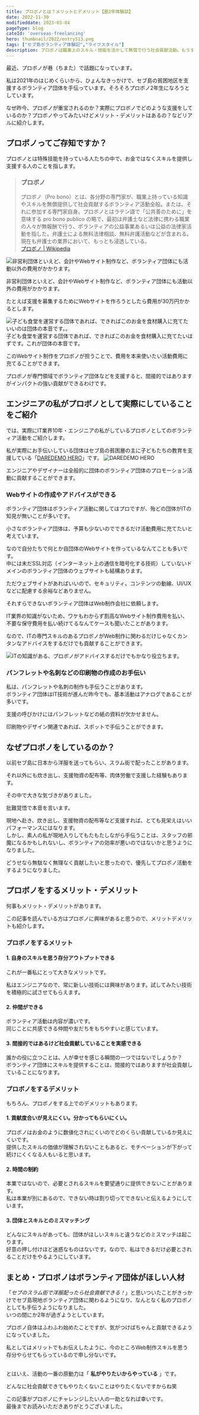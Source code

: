 ```yaml
---
title: プロボノとは？メリットとデメリット【歴2年体験談】
date: 2022-11-30
modifieddate: 2023-03-04
pageType: blog
cateId: 'overseas-freelancing'
hero: thumbnail/2022/entry513.png
tags: ["セブ島ボランティア体験記","ライフスタイル"]
description: プロボノは職業上のスキル・技能を活かして無償で行う社会貢献活動。もうすぐプロボノ歴2年になろうとしている私がどんなプロボノをしているかご紹介。お金以外の支援がなぜ助けになるのか。プロボノのメリット：スキルを磨けるなど、デメリット：両立が難しいなど。
---
```

最近、プロボノが巷（ちまた）で話題になっています。

私は2021年のはじめくらいから、ひょんなきっかけで、セブ島の貧困地区を支援するボランティア団体を手伝っています。そろそろプロボノ2年生になろうとしています。

なぜ昨今、プロボノが重宝されるのか？実際にプロボノでどのような支援をしているのか？プロボノやってみたいけどメリット・デメリットはあるの？などリアルに紹介します。

<prof></prof>

## プロボノってご存知ですか？
プロボノとは特殊技能を持っている人たちの中で、お金ではなくスキルを提供し支援する人のことを指します。

> ### プロボノ
> プロボノ（Pro bono）とは、各分野の専門家が、職業上持っている知識やスキルを無償提供して社会貢献するボランティア活動全般。または、それに参加する専門家自身。プロボノとはラテン語で「公共善のために」を意味する pro bono publico の略で、最初は弁護士など法律に携わる職業の人々が無報酬で行う、ボランティアの公益事業あるいは公益の法律家活動を指した。弁護士による無料法律相談、無料弁護活動などが含まれる。現在も弁護士の業界において、もっとも浸透している。<br>
> [プロボノ | Wikipedia](https://ja.wikipedia.org/wiki/%E3%83%97%E3%83%AD%E3%83%9C%E3%83%8E)

![非営利団体といえど、会計やWebサイト制作など、ボランティア団体にも活動以外の費用がかかります。](./images/11/entry513-2.jpg)

非営利団体といえど、会計やWebサイト制作など、ボランティア団体にも活動以外の費用がかかります。

たとえば支援を募集するためにWebサイトを作ろうとしたら費用が30万円かかるとします。

![子ども食堂を運営する団体であれば、できればこのお金を食材購入に充てたいいのは団体の本音です。。](./images/11/entry513-4.png)
子ども食堂を運営する団体であれば、できればこのお金を食材購入に充てたいはずです。これが団体の本音です。

このWebサイト制作をプロボノが担うことで、費用を本来使いたい活動費用に充てることができます。

プロボノが専門領域でボランティア団体などを支援すると、間接的ではありますがインパクトの強い貢献ができるわけです。

## エンジニアの私がプロボノとして実際にしていることをご紹介
では、実際にIT業界10年・エンジニアの私がしているプロボノとしてのボランティア活動をご紹介します。

私が実際にお手伝いしている団体はセブ島の貧困層の主に子どもたちの教育を支援している「[DAREDEMO HERO](https://daredemohero.com/)」です。
![DAREDEMO HERO](./images/11/entry513-1.jpg)

エンジニアやデザイナーは全般的に団体のボランティア団体のプロモーション活動に貢献することができます。

### Webサイトの作成やアドバイスができる
ボランティア団体はボランティア活動に関してはプロですが、殆どの団体がITの知見が無いことが多いです。

小さなボランティア団体は、予算も少ないのでできるだけ活動費用に充てたいと考えています。

なので自分たちで何とか自団体のWebサイトを作っているなんてことも多いです。<br>
中には未だSSL対応（インターネット上の通信を暗号化する技術）していないドメインのボランティア団体のウェブサイトも結構あります。

ただウェブサイトがあればいいので、セキュリティ、コンテンツの動線、UI/UXなどに配慮する余裕などありません。

それすらできないボランティア団体はWeb制作会社に依頼します。

IT業界の知識がないため、ワケもわからず割高なWebサイト制作費用を払い、不要な保守費用を払い続けてるなんてケースも聞いたことがあります。

なので、ITの専門スキルのあるプロボノがWeb制作に関わるだけじゃなくカンタンなアドバイスをするだけでも貢献することができます。

![ITの知識がある、プロボノがアドバイスするだけでもかなり役立ちます。](./images/11/entry513-3.jpg)

### パンフレットや名刺などの印刷物の作成のお手伝い
私は、パンフレットや名刺の制作も手伝うことがあります。<br>
ボランティア団体はIT技術が進んだ昨今でも、基本活動はアナログであることが多いです。

支援の呼びかけにはパンフレットなどの紙の資料が欠かせません。

印刷物やデザイン関連であれば、スポットで手伝うことができます。

## なぜプロボノをしているのか？
以前セブ島に日本から洋服を送ってもらい、スラム街で配ったことがあります。

<card id="/blogs/entry478/"></card>

それ以外にも炊き出し、支援物資の配布等、肉体労働で支援した経験もあります。

その中で大きな気づきがありました。

批難覚悟で本音を言います。

現地へ赴き、炊き出し、支援物資の配布等など支援すれば、とても見栄えはいいパフォーマンスにはなります。<br>
しかし、素人の私が現地入りしてもたもたしながら手伝うことは、スタッフの邪魔になるかもしれないし、ボランティアの効率が悪いのではないかと思うようになりました。

<msg txt="ひょっとしたら現地に慣れてない私が炊き出しや洋服配りをするより、空き時間にホームページやチラシ制作をした方がよっぽど役に立つのでは？"></msg>

どうせなら無駄なく無理なく貢献したいと思ったので、優先してプロボノ活動をするようになりました。

## プロボノをするメリット・デメリット

何事もメリット・デメリットがあります。

この記事を読んでいる方はプロボノに興味があると思うので、メリットデメリットも紹介します。

### プロボノをするメリット

#### 1. 自身のスキルを思う存分アウトプットできる
これが一番私にとって大きなメリットです。

私はエンジニアなので、常に新しい技術には興味があります。試してみたい技術を積極的に試させてもらえます。

#### 2. 仲間ができる
ボランティア活動は内容が濃いです。<br>
同じことに共感できる仲間や友だちをもちやすいと感じています。

#### 3. 間接的ではあるけど社会貢献していることを実感できる
誰かの役に立つことは、人が幸せを感じる瞬間の一つではないでしょうか？<br>
ボランティア団体にスキルを提供することは、間接的ではありますが社会貢献していることになります。

### プロボノをするデメリット
もちろん、プロボノをする上でのデメリットもあります。

#### 1. 貢献度合いが見えにくい。分かってもらいにくい。
プロボノはお金のように数値化されにくいのでどのくらい貢献しているか見えにくいです。<br>
提供したスキルの価値が理解されないこともあると、モチベーションが下がって続けにくくなる人もいると思います。

#### 2. 時間の制約
本業ではないので、必要とされるスキルを要望通りに提供できないことがあります。<br>
私は本業が別にあるので、できない時は割り切ってできないと伝えるようにしています。

#### 3. 団体とスキルとのミスマッチング
どんなにスキルがあっても、団体がほしいスキルと違うなどのミスマッチは起こります。<br>
好意の押し付けほど迷惑なものはないです。なので、私はできるだけ必要とされることだけをやるようにしています。

## まとめ・プロボノはボランティア団体がほしい人材
「*セブのスラム街で洋服配ったら社会貢献できる！*」と思いついたことがきっかけでセブ島現地ボランティア団体に関わるようになり、なんとなく私のプロボノとしても手伝うようになりました。<br>いつの間にか2年が過ぎようとしています。

プロボノ自体はふわふわ始めたことですが、気がつけばちゃんと貢献できるようになっていました。

私としてはメリットでもお伝えしたように、今のところWeb制作スキルを思う存分やらせてもらっているので申し分ないです。

<br>とはいえ、活動の一番の原動力は「 **私がやりたいからやっている** 」です。

どんなに社会貢献できてもやりたくないことはやりたくないですからね笑

この記事がプロボノにチャレンジしたい人の一助となれば幸いです。<br>
最後までお読みいただきありがとうございました。
